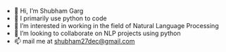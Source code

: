 - 👋 Hi, I’m Shubham Garg
- 👀 I primarily use python to code
- 🌱 I’m interested in working in the field of Natural Language Processing
- 💞️ I’m looking to collaborate on NLP projects using python
- 📫 mail me at shubham27dec@gmail.com

<!---
shubham27dec/shubham27dec is a ✨ special ✨ repository because its `README.md` (this file) appears on your GitHub profile.
You can click the Preview link to take a look at your changes.
--->
